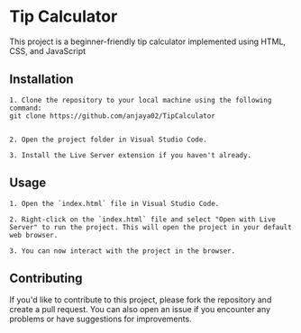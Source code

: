 
# Tip Calculator

This project is a beginner-friendly tip calculator implemented using HTML, CSS, and JavaScript

## Installation

    1. Clone the repository to your local machine using the following command:
    git clone https://github.com/anjaya02/TipCalculator


    2. Open the project folder in Visual Studio Code.

    3. Install the Live Server extension if you haven't already. 

## Usage

    1. Open the `index.html` file in Visual Studio Code.

    2. Right-click on the `index.html` file and select "Open with Live Server" to run the project. This will open the project in your default web browser.

    3. You can now interact with the project in the browser.

## Contributing

If you'd like to contribute to this project, please fork the repository and create a pull request. You can also open an issue if you encounter any problems or have suggestions for improvements.






